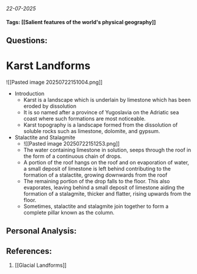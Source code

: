 *22-07-2025*
#### Tags: [[Salient features of the world's physical geography]]


## Questions:



# Karst Landforms

![[Pasted image 20250722151004.png]]
- Introduction
	- Karst is a landscape which is underlain by limestone which has been eroded by dissolution
	- It is so named after a province of Yugoslavia on the Adriatic sea coast where such formations are most noticeable.
	- Karst topography is a landscape formed from the dissolution of soluble rocks such as limestone, dolomite, and gypsum.
- Stalactite and Stalagmite
	- ![[Pasted image 20250722151253.png]]
	- The water containing limestone in solution, seeps through the roof in the form of a continuous chain of drops.
	- A portion of the roof hangs on the roof and on evaporation of water, a small deposit of limestone is left behind contributing to the formation of a stalactite, growing downwards from the roof
	- The remaining portion of the drop falls to the floor. This also evaporates, leaving behind a small deposit of limestone aiding the formation of a stalagmite, thicker and flatter, rising upwards from the floor.
	- Sometimes, stalactite and stalagmite join together to form a complete pillar known as the column.




## Personal Analysis:


## References:

1. [[Glacial Landforms]]